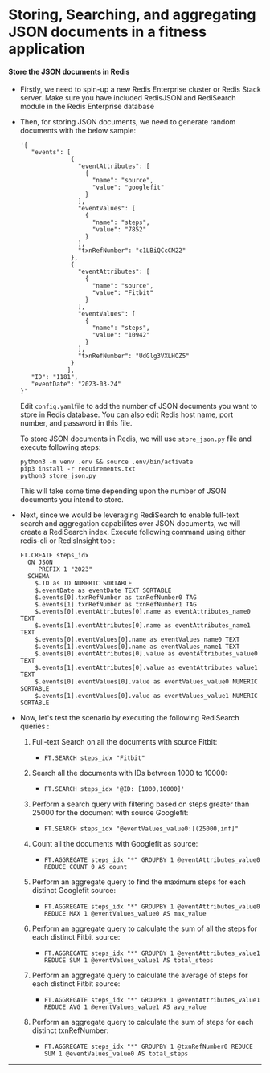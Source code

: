 # Storing, Searching, and aggregating JSON documents in a fitness application

#### Store the JSON documents in Redis
* Firstly, we need to spin-up a new Redis Enterprise cluster or Redis Stack server. Make sure you have included RedisJSON and RediSearch module in the Redis Enterprise database
* Then, for storing JSON documents, we need to generate random documents with the below sample:

      '{
         "events": [
                    {
                      "eventAttributes": [
                        {
                          "name": "source",
                          "value": "googlefit"
                        }
                      ],
                      "eventValues": [
                        {
                          "name": "steps",
                          "value": "7852"
                        }
                      ],
                      "txnRefNumber": "c1LBiQCcCM22"
                    },
                    {
                      "eventAttributes": [
                        {
                          "name": "source",
                          "value": "Fitbit"
                        }
                      ],
                      "eventValues": [
                        {
                          "name": "steps",
                          "value": "10942"
                        }
                      ],
                      "txnRefNumber": "UdGlg3VXLHOZ5"
                    }
                   ],
         "ID": "1181",
         "eventDate": "2023-03-24"
      }'

  Edit `config.yaml`file to add the number of JSON documents you want to store in Redis database. You can also edit Redis host name, port number, and password in this file.
  
  To store JSON documents in Redis, we will use `store_json.py` file and execute following steps:


      python3 -m venv .env && source .env/bin/activate
      pip3 install -r requirements.txt
      python3 store_json.py


  This will take some time depending upon the number of JSON documents you intend to store.

* Next, since we would be leveraging RediSearch to enable full-text search and aggregation capabilites over JSON documents, we will create a RediSearch index. Execute following command using either redis-cli or RedisInsight tool:


      FT.CREATE steps_idx 
        ON JSON 
           PREFIX 1 "2023" 
        SCHEMA 
          $.ID as ID NUMERIC SORTABLE 
          $.eventDate as eventDate TEXT SORTABLE 
          $.events[0].txnRefNumber as txnRefNumber0 TAG 
          $.events[1].txnRefNumber as txnRefNumber1 TAG 
          $.events[0].eventAttributes[0].name as eventAttributes_name0 TEXT
          $.events[1].eventAttributes[0].name as eventAttributes_name1 TEXT 
          $.events[0].eventValues[0].name as eventValues_name0 TEXT
          $.events[1].eventValues[0].name as eventValues_name1 TEXT 
          $.events[0].eventAttributes[0].value as eventAttributes_value0 TEXT
          $.events[1].eventAttributes[0].value as eventAttributes_value1 TEXT 
          $.events[0].eventValues[0].value as eventValues_value0 NUMERIC SORTABLE
          $.events[1].eventValues[0].value as eventValues_value1 NUMERIC SORTABLE   




* Now, let's test the scenario by executing the following RediSearch queries :    
  1. Full-text Search on all the documents with source Fitbit:
      * `FT.SEARCH steps_idx "Fitbit"`

  2. Search all the documents with IDs between 1000 to 10000:
      * `FT.SEARCH steps_idx '@ID: [1000,10000]'`
  
  3. Perform a search query with filtering based on steps greater than 25000 for the document with source Googlefit:
      * `FT.SEARCH steps_idx "@eventValues_value0:[(25000,inf]"`
  
  4. Count all the documents with Googlefit as source:
      * `FT.AGGREGATE steps_idx "*" GROUPBY 1 @eventAttributes_value0 REDUCE COUNT 0 AS count`
  
  5. Perform an aggregate query to find the maximum steps for each distinct Googlefit source:
      * `FT.AGGREGATE steps_idx "*" GROUPBY 1 @eventAttributes_value0 REDUCE MAX 1 @eventValues_value0 AS max_value`
  
  6. Perform an aggregate query to calculate the sum of all the steps for each distinct Fitbit source:
      * `FT.AGGREGATE steps_idx "*" GROUPBY 1 @eventAttributes_value1 REDUCE SUM 1 @eventValues_value1 AS total_steps`
  
  7. Perform an aggregate query to calculate the average of steps for each distinct Fitbit source:
      * `FT.AGGREGATE steps_idx "*" GROUPBY 1 @eventAttributes_value1 REDUCE AVG 1 @eventValues_value1 AS avg_value`
  
  8. Perform an aggregate query to calculate the sum of steps for each distinct txnRefNumber:
      * `FT.AGGREGATE steps_idx "*" GROUPBY 1 @txnRefNumber0 REDUCE SUM 1 @eventValues_value0 AS total_steps`

******************************************************

